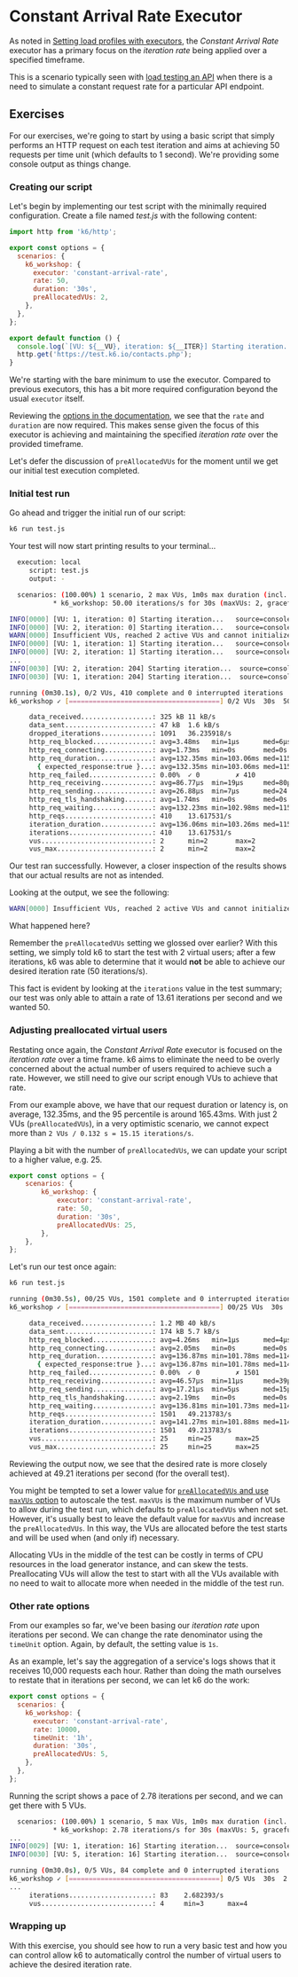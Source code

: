 # Constant Arrival Rate Executor

As noted in [Setting load profiles with executors](../08-Setting-load-profiles-with-executors.md#Constant-Arrival-Rate), the _Constant Arrival Rate_ executor has a primary focus on the _iteration rate_ being applied over a specified timeframe.

This is a scenario typically seen with [load testing an API](https://k6.io/docs/testing-guides/api-load-testing/) when there is a need to simulate a constant request rate for a particular API endpoint.

## Exercises

For our exercises, we're going to start by using a basic script that simply performs an HTTP request on each test iteration and aims at achieving 50 requests per time unit (which defaults to 1 second). We're providing some console output as things change.

### Creating our script

Let's begin by implementing our test script with the minimally required configuration. Create a file named _test.js_ with the following content:

```js
import http from 'k6/http';

export const options = {
  scenarios: {
    k6_workshop: {
      executor: 'constant-arrival-rate',
      rate: 50,
      duration: '30s',
      preAllocatedVUs: 2,
    },
  },
};

export default function () {
  console.log(`[VU: ${__VU}, iteration: ${__ITER}] Starting iteration...`);
  http.get('https://test.k6.io/contacts.php');
}
```

We're starting with the bare minimum to use the executor. Compared to previous executors, this has a bit more required configuration beyond the usual `executor` itself.

Reviewing the [options in the documentation](https://k6.io/docs/using-k6/scenarios/executors/constant-arrival-rate/), we see that the `rate` and `duration` are now required. This makes sense given the focus of this executor is achieving and maintaining the specified _iteration rate_ over the provided timeframe. 

Let's defer the discussion of `preAllocatedVUs` for the moment until we get our initial test execution completed.

### Initial test run

Go ahead and trigger the initial run of our script:

```bash
k6 run test.js
```

Your test will now start printing results to your terminal...

```bash
  execution: local
     script: test.js
     output: -

  scenarios: (100.00%) 1 scenario, 2 max VUs, 1m0s max duration (incl. graceful stop):
           * k6_workshop: 50.00 iterations/s for 30s (maxVUs: 2, gracefulStop: 30s)

INFO[0000] [VU: 1, iteration: 0] Starting iteration...   source=console
INFO[0000] [VU: 2, iteration: 0] Starting iteration...   source=console
WARN[0000] Insufficient VUs, reached 2 active VUs and cannot initialize more  executor=constant-arrival-rate scenario=k6_workshop
INFO[0000] [VU: 1, iteration: 1] Starting iteration...   source=console
INFO[0000] [VU: 2, iteration: 1] Starting iteration...   source=console
...
INFO[0030] [VU: 2, iteration: 204] Starting iteration...  source=console
INFO[0030] [VU: 1, iteration: 204] Starting iteration...  source=console

running (0m30.1s), 0/2 VUs, 410 complete and 0 interrupted iterations
k6_workshop ✓ [======================================] 0/2 VUs  30s  50.00 iters/s

     data_received..................: 325 kB 11 kB/s
     data_sent......................: 47 kB  1.6 kB/s
     dropped_iterations.............: 1091   36.235918/s
     http_req_blocked...............: avg=3.48ms   min=1µs      med=6µs      max=256.93ms p(90)=10µs     p(95)=12µs    
     http_req_connecting............: avg=1.73ms   min=0s       med=0s       max=136.79ms p(90)=0s       p(95)=0s      
     http_req_duration..............: avg=132.35ms min=103.06ms med=115.38ms max=827.03ms p(90)=143.56ms p(95)=165.43ms
       { expected_response:true }...: avg=132.35ms min=103.06ms med=115.38ms max=827.03ms p(90)=143.56ms p(95)=165.43ms
     http_req_failed................: 0.00%  ✓ 0         ✗ 410
     http_req_receiving.............: avg=86.77µs  min=19µs     med=80µs     max=524µs    p(90)=142µs    p(95)=153.54µs
     http_req_sending...............: avg=26.88µs  min=7µs      med=24.5µs   max=194µs    p(90)=39.1µs   p(95)=43.54µs 
     http_req_tls_handshaking.......: avg=1.74ms   min=0s       med=0s       max=126.36ms p(90)=0s       p(95)=0s      
     http_req_waiting...............: avg=132.23ms min=102.98ms med=115.28ms max=826.93ms p(90)=143.43ms p(95)=165.28ms
     http_reqs......................: 410    13.617531/s
     iteration_duration.............: avg=136.06ms min=103.26ms med=115.77ms max=827.24ms p(90)=144.98ms p(95)=183ms   
     iterations.....................: 410    13.617531/s
     vus............................: 2      min=2       max=2
     vus_max........................: 2      min=2       max=2
```

Our test ran successfully. However, a closer inspection of the results shows that our actual results are not as intended.

Looking at the output, we see the following:

```bash
WARN[0000] Insufficient VUs, reached 2 active VUs and cannot initialize more  executor=constant-arrival-rate scenario=k6_workshop
```

What happened here? 

Remember the `preAllocatedVUs` setting we glossed over earlier? With this setting, we simply told k6 to start the test with 2 virtual users; after a few iterations, k6 was able to determine that it would **not** be able to achieve our desired iteration rate (50 iterations/s).

This fact is evident by looking at the `iterations` value in the test summary; our test was only able to attain a rate of 13.61 iterations per second and we wanted 50.

### Adjusting preallocated virtual users

Restating once again, the _Constant Arrival Rate_ executor is focused on the _iteration rate_ over a time frame. k6 aims to eliminate the need to be overly concerned about the actual number of users required to achieve such a rate. However, we still need to give our script enough VUs to achieve that rate. 

From our example above, we have that our request duration or latency is, on average, 132.35ms, and the 95 percentile is around 165.43ms. With just 2 VUs (`preAllocatedVUs`), in a very optimistic scenario, we cannot expect more than `2 VUs / 0.132 s = 15.15 iterations/s`.

Playing a bit with the number of `preAllocatedVUs`, we can update your script to a higher value, e.g. 25.

```js
export const options = {
    scenarios: {
        k6_workshop: {
            executor: 'constant-arrival-rate',
            rate: 50,
            duration: '30s',
            preAllocatedVUs: 25,
        },
    },
};
```

Let's run our test once again:
```bash
k6 run test.js
```

```bash
running (0m30.5s), 00/25 VUs, 1501 complete and 0 interrupted iterations
k6_workshop ✓ [======================================] 00/25 VUs  30s  50.00 iters/s

     data_received..................: 1.2 MB 40 kB/s
     data_sent......................: 174 kB 5.7 kB/s
     http_req_blocked...............: avg=4.26ms   min=1µs      med=4µs      max=332.88ms p(90)=8µs      p(95)=14µs    
     http_req_connecting............: avg=2.05ms   min=0s       med=0s       max=167.98ms p(90)=0s       p(95)=0s      
     http_req_duration..............: avg=136.87ms min=101.78ms med=114.56ms max=862.77ms p(90)=146.68ms p(95)=184.36ms
       { expected_response:true }...: avg=136.87ms min=101.78ms med=114.56ms max=862.77ms p(90)=146.68ms p(95)=184.36ms
     http_req_failed................: 0.00%  ✓ 0         ✗ 1501
     http_req_receiving.............: avg=46.57µs  min=11µs     med=39µs     max=503µs    p(90)=82µs     p(95)=96µs    
     http_req_sending...............: avg=17.21µs  min=5µs      med=15µs     max=151µs    p(90)=28µs     p(95)=30µs    
     http_req_tls_handshaking.......: avg=2.19ms   min=0s       med=0s       max=203.88ms p(90)=0s       p(95)=0s      
     http_req_waiting...............: avg=136.81ms min=101.73ms med=114.5ms  max=862.74ms p(90)=146.57ms p(95)=184.31ms
     http_reqs......................: 1501   49.213783/s
     iteration_duration.............: avg=141.27ms min=101.88ms med=114.83ms max=862.9ms  p(90)=150.38ms p(95)=407.84ms
     iterations.....................: 1501   49.213783/s
     vus............................: 25     min=25      max=25
     vus_max........................: 25     min=25      max=25
```

Reviewing the output now, we see that the desired rate is more closely achieved at 49.21 iterations per second (for the overall test).

You might be tempted to set a lower value for [`preAllocatedVUs` and use `maxVUs` option](https://k6.io/docs/using-k6/scenarios/executors/constant-arrival-rate/) to autoscale the test. `maxVUs` is the maximum number of VUs to allow during the test run, which defaults to `preAllocatedVUs` when not set. However, it's usually best to leave the default value for `maxVUs` and increase the `preAllocatedVUs`. In this way, the VUs are allocated before the test starts and will be used when (and only if) necessary.

Allocating VUs in the middle of the test can be costly in terms of CPU resources in the load generator instance, and can skew the tests. Preallocating VUs will allow the test to start with all the VUs available with no need to wait to allocate more when needed in the middle of the test run.

### Other rate options

From our examples so far, we've been basing our _iteration rate_ upon iterations per second. We can change the rate denominator using the `timeUnit` option. Again, by default, the setting value is `1s`. 

As an example, let's say the aggregation of a service's logs shows that it receives 10,000 requests each hour. Rather than doing the math ourselves to restate that in iterations per second, we can let k6 do the work:

```js
export const options = {
  scenarios: {
    k6_workshop: {
      executor: 'constant-arrival-rate',
      rate: 10000,
      timeUnit: '1h',
      duration: '30s',
      preAllocatedVUs: 5,
    },
  },
};
```

Running the script shows a pace of 2.78 iterations per second, and we can get there with 5 VUs.

```bash
  scenarios: (100.00%) 1 scenario, 5 max VUs, 1m0s max duration (incl. graceful stop):
           * k6_workshop: 2.78 iterations/s for 30s (maxVUs: 5, gracefulStop: 30s)
...
INFO[0029] [VU: 1, iteration: 16] Starting iteration...  source=console
INFO[0030] [VU: 5, iteration: 16] Starting iteration...  source=console

running (0m30.0s), 0/5 VUs, 84 complete and 0 interrupted iterations
k6_workshop ✓ [======================================] 0/5 VUs  30s  2.78 iters/s
...
     iterations.....................: 83    2.682393/s
     vus............................: 4     min=3      max=4
```

### Wrapping up

With this exercise, you should see how to run a very basic test and how you can control allow k6 to automatically control the number of virtual users to achieve the desired iteration rate.